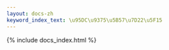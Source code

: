 ```yaml
---
layout: docs-zh
keyword_index_text: \u95DC\u9375\u5B57\u7D22\u5F15
---
```

{% include docs_index.html %}
